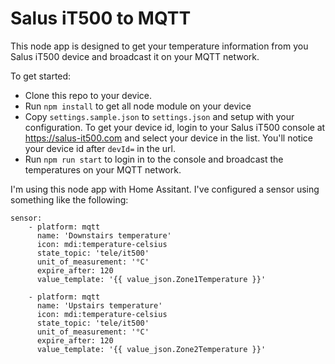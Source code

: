 # Salus iT500 to MQTT

This node app is designed to get your temperature information from you Salus iT500 device and broadcast it on your MQTT network.

To get started:

* Clone this repo to your device.
* Run `npm install` to get all node module on your device
* Copy `settings.sample.json` to `settings.json` and setup with your configuration. To get your device id, login to your Salus iT500 console at https://salus-it500.com and select your device in the list. You'll notice your device id after `devId=` in the url.
* Run `npm run start` to login in to the console and broadcast the temperatures on your MQTT network.

I'm using this node app with Home Assitant. I've configured a sensor using something like the following:

```
sensor:
    - platform: mqtt
      name: 'Downstairs temperature'
      icon: mdi:temperature-celsius
      state_topic: 'tele/it500'
      unit_of_measurement: '°C'
      expire_after: 120
      value_template: '{{ value_json.Zone1Temperature }}'

    - platform: mqtt
      name: 'Upstairs temperature'
      icon: mdi:temperature-celsius
      state_topic: 'tele/it500'
      unit_of_measurement: '°C'
      expire_after: 120
      value_template: '{{ value_json.Zone2Temperature }}'
```